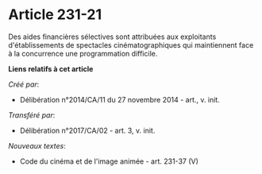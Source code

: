 # Article 231-21

Des aides financières sélectives sont attribuées aux exploitants d'établissements de spectacles cinématographiques qui
maintiennent face à la concurrence une programmation difficile.

**Liens relatifs à cet article**

_Créé par_:

  - Délibération n°2014/CA/11 du 27 novembre 2014 - art., v. init.

_Transféré par_:

  - Délibération n°2017/CA/02 - art. 3, v. init.

_Nouveaux textes_:

  - Code du cinéma et de l'image animée - art. 231-37 (V)
